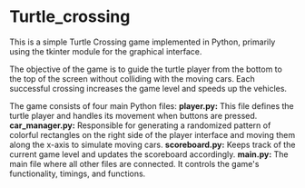 # Turtle_crossing

This is a simple Turtle Crossing game implemented in Python, primarily using the tkinter module for the graphical interface.

The objective of the game is to guide the turtle player from the bottom to the top of the screen without colliding with the moving cars. Each successful crossing increases the game level and speeds up the vehicles.

The game consists of four main Python files:
**player.py:** This file defines the turtle player and handles its movement when buttons are pressed.
**car_manager.py:** Responsible for generating a randomized pattern of colorful rectangles on the right side of the player interface and moving them along the x-axis to simulate moving cars.
**scoreboard.py:** Keeps track of the current game level and updates the scoreboard accordingly.
**main.py:** The main file where all other files are connected. It controls the game's functionality, timings, and functions.
